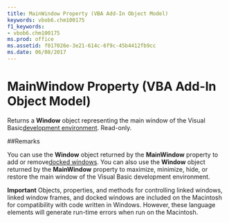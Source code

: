 ```yaml
---
title: MainWindow Property (VBA Add-In Object Model)
keywords: vbob6.chm100175
f1_keywords:
- vbob6.chm100175
ms.prod: office
ms.assetid: f017026e-3e21-614c-6f9c-45b4412fb9cc
ms.date: 06/08/2017
---
```



# MainWindow Property (VBA Add-In Object Model)



Returns a  **Window** object representing the main window of the Visual Basic[development environment](../../Glossary/vbe-glossary.md). Read-only.

##Remarks

You can use the  **Window** object returned by the **MainWindow** property to add or remove[docked windows](../../Glossary/vbe-glossary.md). You can also use the  **Window** object returned by the **MainWindow** property to maximize, minimize, hide, or restore the main window of the Visual Basic development environment.


 **Important**  Objects, properties, and methods for controlling linked windows, linked window frames, and docked windows are included on the Macintosh for compatibility with code written in Windows. However, these language elements will generate run-time errors when run on the Macintosh.



